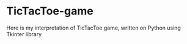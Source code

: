# TicTacToe-game
Here is my interpretation of TicTacToe game, written on Python using Tkinter library
